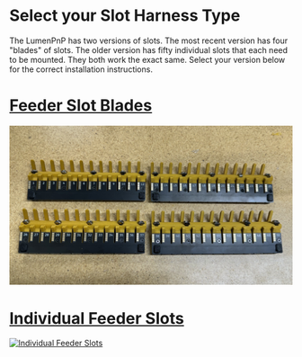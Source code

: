 # Select your Slot Harness Type

The LumenPnP has two versions of slots. The most recent version has four "blades" of slots. The older version has fifty individual slots that each need to be mounted. They both work the exact same. Select your version below for the correct installation instructions.

# [Feeder Slot Blades](feeder-blade/)

[![Feeder Slot Blades][1]][2]

[1]:  img/feeder-blade-set.jpg
[2]:  feeder-blade/ "Redirect to Feeder Slot Blades"

# [Individual Feeder Slots](feeder-slot/)

[![Individual Feeder Slots][3]][4]

[3]:  img/IMG_1969.JPG
[4]:  feeder-slot/ "Redirect to Individual Feeder Slots"
